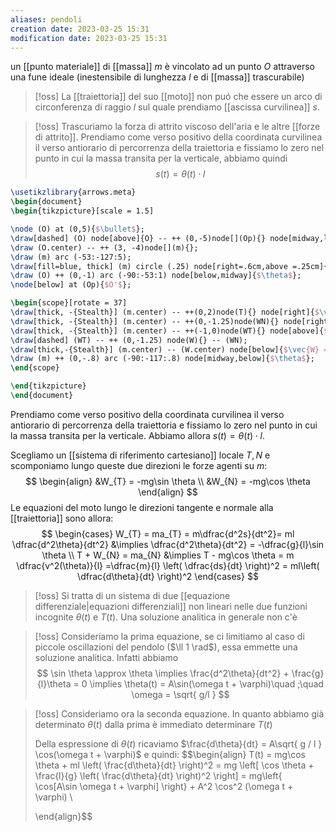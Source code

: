 ```yaml
---
aliases: pendoli
creation date: 2023-03-25 15:31
modification date: 2023-03-25 15:31
---
```

un [[punto materiale]] di [[massa]] $m$ è vincolato ad un punto $O$ attraverso una fune ideale (inestensibile di lunghezza $l$ e di [[massa]] trascurabile)

>[!oss]
>La [[traiettoria]] del suo [[moto]] non puó che essere un arco di circonferenza di raggio $l$ sul quale prendiamo [[ascissa curvilinea]] $s$.

>[!oss]
>Trascuriamo la forza di attrito viscoso dell'aria e le altre [[forze di attrito]].
>Prendiamo come verso positivo della coordinata curvilinea il verso antiorario di percorrenza della traiettoria e fissiamo lo zero nel punto in cui la massa transita per la verticale, abbiamo quindi
>$$s(t) = \theta(t) \cdot l$$

```tikz
\usetikzlibrary{arrows.meta}
\begin{document}
\begin{tikzpicture}[scale = 1.5]

\node (O) at (0,5){$\bullet$};
\draw[dashed] (O) node[above]{O} -- ++ (0,-5)node[](Op){} node[midway,left]{$l$};
\draw (O.center) -- ++ (3, -4)node[](m){};
\draw (m) arc (-53:-127:5);
\draw[fill=blue, thick] (m) circle (.25) node[right=.6cm,above =.25cm]{$m$};
\draw (O) ++ (0,-1) arc (-90:-53:1) node[below,midway]{$\theta$};
\node[below] at (Op){$O'$};

\begin{scope}[rotate = 37]
\draw[thick, -{Stealth}] (m.center) -- ++(0,2)node(T){} node[right]{$\vec{T}$};
\draw[thick, -{Stealth}] (m.center) -- ++(0,-1.25)node(WN){} node[right]{$\vec{W}_n$};
\draw[thick, -{Stealth}] (m.center) -- ++(-1,0)node(WT){} node[above]{$\vec{W}_T$};
\draw[dashed] (WT) -- ++ (0,-1.25) node(W){} -- (WN);
\draw[thick,-{Stealth}] (m.center) -- (W.center) node[below]{$\vec{W} = m\vec{g}$};
\draw (m) ++ (0,-.8) arc (-90:-117:.8) node[midway,below]{$\theta$};
\end{scope}

\end{tikzpicture}
\end{document}
```

Prendiamo come verso positivo della coordinata curvilinea il verso antiorario di percorrenza della traiettoria e fissiamo lo zero nel punto in cui la massa transita per la verticale. Abbiamo allora $s(t) = \theta(t) \cdot l$.

Scegliamo un [[sistema di riferimento cartesiano]] locale $T,N$ e scomponiamo lungo queste due direzioni le forze agenti su $m:$
$$
\begin{align}
&W_{T} = -mg\sin \theta \\
&W_{N} = -mg\cos \theta 
\end{align}
$$
Le equazioni del moto lungo le direzioni tangente e normale alla [[traiettoria]] sono allora:
$$
\begin{cases}
W_{T} = ma_{T} = m\dfrac{d^2s}{dt^2}= ml \dfrac{d^2\theta}{dt^2} &\implies \dfrac{d^2\theta}{dt^2} = -\dfrac{g}{l}\sin \theta \\
T + W_{N} = ma_{N} &\implies T - mg\cos \theta = m \dfrac{v^2(\theta)}{l} =\dfrac{m}{l} \left( \dfrac{ds}{dt}  \right)^2 = ml\left( \dfrac{d\theta}{dt}  \right)^2
\end{cases}
$$

>[!oss]
>Si tratta di un sistema di due [[equazione differenziale|equazioni differenziali]] non lineari nelle due funzioni incognite $\theta(t)$ e $T(t)$. Una soluzione analitica in generale non c'è


>[!oss]
>Consideriamo la prima equazione, se ci limitiamo al caso di piccole oscillazioni del pendolo ($\ll 1 \rad$), essa emmette una soluzione analitica. Infatti abbiamo
> $$ \sin \theta \approx \theta \implies \frac{d^2\theta}{dt^2} + \frac{g}{l}\theta = 0 \implies \theta(t) = A\sin(\omega t + \varphi)\quad ;\quad \omega = \sqrt{ g/l } $$

>[!oss]
>Consideriamo ora la seconda equazione. In quanto abbiamo già determinato $\theta(t)$ dalla prima è immediato determinare $T(t)$
>
>Della espressione di $\theta(t)$ ricaviamo $\frac{d\theta}{dt} = A\sqrt{ g / l  } \cos(\omega t + \varphi)$ e quindi:
> $$\begin{align}
>  T(t) = mg\cos \theta + ml \left( \frac{d\theta}{dt}  \right)^2 = mg \left[ \cos \theta + \frac{l}{g} \left( \frac{d\theta}{dt}  \right)^2 \right] = mg\left\{ \cos[A\sin \omega t + \varphi] \right\} + A^2 \cos^2 (\omega t + \varphi) \\
>
>\end{align}$$

